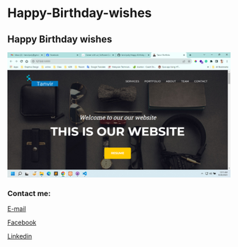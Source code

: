 # Happy-Birthday-wishes
Happy Birthday wishes
---


<img src="image.png"
     alt="website"/>





<!-- all link is here -->


### Contact me:

[E-mail](tanvirpoly@gmail.com)

[Facebook]( https://www.facebook.com/tanvirfbid)

[Linkedin]( https://www.linkedin.com/in/tanvirx/)
